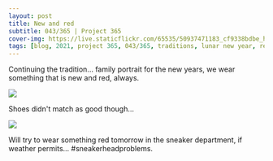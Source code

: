 ```yaml
---
layout: post
title: New and red
subtitle: 043/365 | Project 365
cover-img: https://live.staticflickr.com/65535/50937471183_cf9338bdbe_h.jpg
tags: [blog, 2021, project 365, 043/365, traditions, lunar new year, red]
---
```

Continuing the tradition... family portrait for the new years, we wear something that is new and red, always.
<p class="post-img-wrap">
  <img src="https://live.staticflickr.com/65535/50938237547_a30f171d78_h.jpg">
</p>
Shoes didn't match as good though... 
<p class="post-img-wrap">
  <img src="https://live.staticflickr.com/65535/50936902473_29f5b5776e_h.jpg">
</p>
Will try to wear something red tomorrow in the sneaker department, if weather permits... #sneakerheadproblems.
